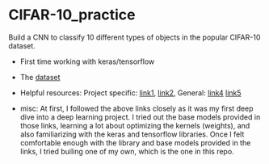 # CIFAR-10_practice
Build a CNN to classify 10 different types of objects in the popular CIFAR-10 dataset.
- First time working with keras/tensorflow
- The [dataset](https://www.cs.toronto.edu/~kriz/cifar.html)
- Helpful resources: Project specific:   [link1](https://machinelearningmastery.com/how-to-develop-a-cnn-from-scratch-for-cifar-10-photo-classification/), 
                                         [link2](https://data-flair.training/blogs/image-classification-deep-learning-project-python-keras/), 
                     General:   [link4](https://www.tensorflow.org/api_docs/python/tf/keras)
                                [link5](https://towardsdatascience.com/the-most-intuitive-and-easiest-guide-for-convolutional-neural-network-3607be47480)

- misc: At first, I followed the above links closely as it was my first deep dive into a deep learning project. I tried out the base models provided in those links, learning a lot about optimizing the kernels (weights), and also familiarizing with the keras and tensorflow libraries. Once I felt comfortable enough with the library and base models provided in the links, I tried builing one of my own, which is the one in this repo.
